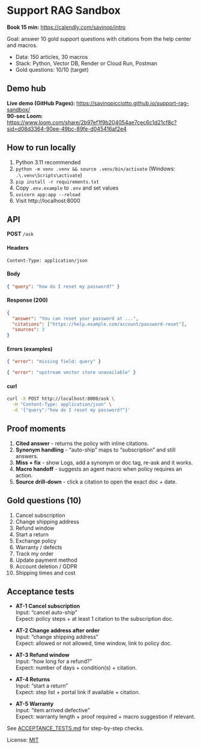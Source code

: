 # Support RAG Sandbox

**Book 15 min:** https://calendly.com/savinop/intro

Goal: answer 10 gold support questions with citations from the help center and macros.

- Data: 150 articles, 30 macros
- Stack: Python, Vector DB, Render or Cloud Run, Postman
- Gold questions: 10/10 (target)

## Demo hub
**Live demo (GitHub Pages):** https://savinopicciotto.github.io/support-rag-sandbox/  
**90-sec Loom:** https://www.loom.com/share/2b97ef1f9b204054ae7cec6c1d21cf8c?sid=d08d3364-90ee-49bc-89fe-d045416af2e4

## How to run locally
1. Python 3.11 recommended
2. `python -m venv .venv && source .venv/bin/activate` (Windows: `.\.venv\Scripts\activate`)
3. `pip install -r requirements.txt`
4. Copy `.env.example` to `.env` and set values
5. `uvicorn app:app --reload`
6. Visit http://localhost:8000

## API

**POST** `/ask`

#### Headers
`Content-Type: application/json`

#### Body
~~~json
{ "query": "how do I reset my password?" }
~~~

#### Response (200)
~~~json
{
  "answer": "You can reset your password at ...",
  "citations": ["https://help.example.com/account/password-reset"],
  "sources": 3
}
~~~

#### Errors (examples)
~~~json
{ "error": "missing field: query" }
~~~
~~~json
{ "error": "upstream vector store unavailable" }
~~~

#### curl
~~~bash
curl -X POST http://localhost:8000/ask \
  -H "Content-Type: application/json" \
  -d '{"query":"how do I reset my password?"}'
~~~

## Proof moments
1. **Cited answer** - returns the policy with inline citations.
2. **Synonym handling** - “auto-ship” maps to “subscription” and still answers.
3. **Miss + fix** - show Logs, add a synonym or doc tag, re-ask and it works.
4. **Macro handoff** - suggests an agent macro when policy requires an action.
5. **Source drill-down** - click a citation to open the exact doc + date.

## Gold questions (10)
1) Cancel subscription  
2) Change shipping address  
3) Refund window  
4) Start a return  
5) Exchange policy  
6) Warranty / defects  
7) Track my order  
8) Update payment method  
9) Account deletion / GDPR  
10) Shipping times and cost

## Acceptance tests
- **AT-1 Cancel subscription**  
  Input: “cancel auto-ship”  
  Expect: policy steps + at least 1 citation to the subscription doc.

- **AT-2 Change address after order**  
  Input: “change shipping address”  
  Expect: allowed or not allowed, time window, link to policy doc.

- **AT-3 Refund window**  
  Input: “how long for a refund?”  
  Expect: number of days + condition(s) + citation.

- **AT-4 Returns**  
  Input: “start a return”  
  Expect: step list + portal link if available + citation.

- **AT-5 Warranty**  
  Input: “item arrived defective”  
  Expect: warranty length + proof required + macro suggestion if relevant.


See [ACCEPTANCE_TESTS.md](./ACCEPTANCE_TESTS.md) for step-by-step checks.


License: [MIT](./LICENSE)
